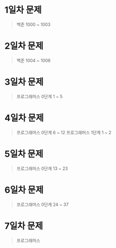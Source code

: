 # 1일차 문제
 > 백준 1000 ~ 1003
# 2일차 문제
 > 백준 1004 ~ 1006
# 3일차 문제 
 > 프로그래머스 0단계 1 ~ 5
# 4일차 문제
 > 프로그래머스 0단계 6 ~ 12
 > 프로그래머스 1단계 1 ~ 2
# 5일차 문제
 > 프로그래머스 0단계 13 ~ 23
# 6일차 문제
 > 프로그래머스 0단계 24 ~ 37
# 7일차 문제
 > 프로그래머스 